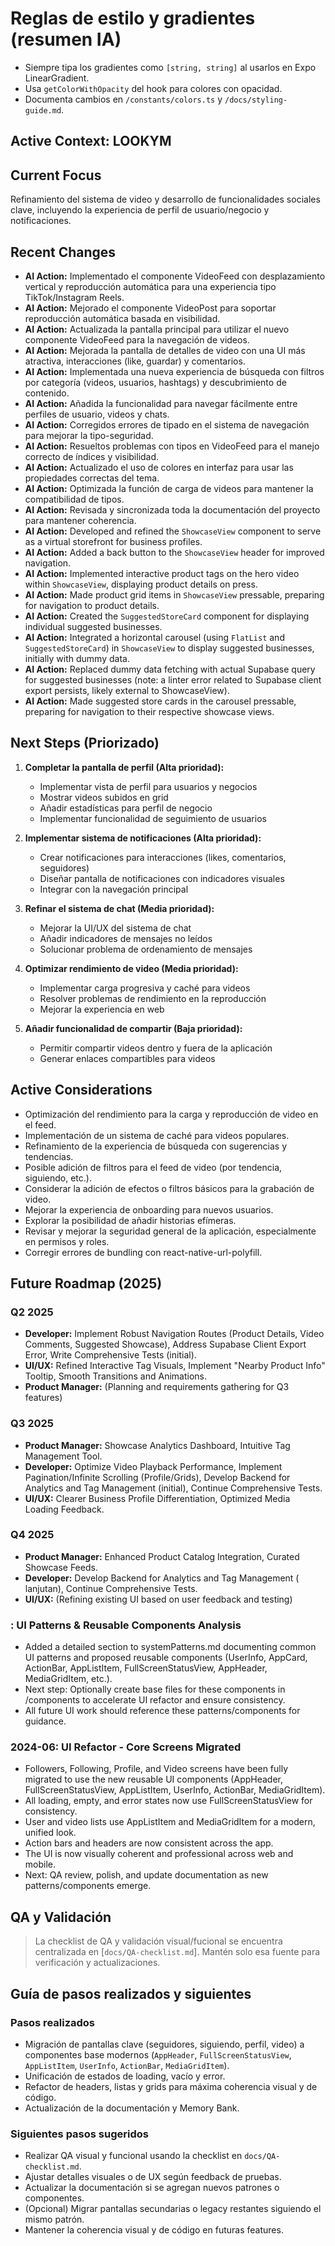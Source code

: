 # Reglas de estilo y gradientes (resumen IA)

- Siempre tipa los gradientes como `[string, string]` al usarlos en Expo LinearGradient.
- Usa `getColorWithOpacity` del hook para colores con opacidad.
- Documenta cambios en `/constants/colors.ts` y `/docs/styling-guide.md`.

## Active Context: LOOKYM

## Current Focus

Refinamiento del sistema de video y desarrollo de funcionalidades sociales clave, incluyendo la experiencia de perfil de usuario/negocio y notificaciones.

## Recent Changes

- **AI Action:** Implementado el componente VideoFeed con desplazamiento vertical y reproducción automática para una experiencia tipo TikTok/Instagram Reels.
- **AI Action:** Mejorado el componente VideoPost para soportar reproducción automática basada en visibilidad.
- **AI Action:** Actualizada la pantalla principal para utilizar el nuevo componente VideoFeed para la navegación de videos.
- **AI Action:** Mejorada la pantalla de detalles de video con una UI más atractiva, interacciones (like, guardar) y comentarios.
- **AI Action:** Implementada una nueva experiencia de búsqueda con filtros por categoría (videos, usuarios, hashtags) y descubrimiento de contenido.
- **AI Action:** Añadida la funcionalidad para navegar fácilmente entre perfiles de usuario, videos y chats.
- **AI Action:** Corregidos errores de tipado en el sistema de navegación para mejorar la tipo-seguridad.
- **AI Action:** Resueltos problemas con tipos en VideoFeed para el manejo correcto de índices y visibilidad.
- **AI Action:** Actualizado el uso de colores en interfaz para usar las propiedades correctas del tema.
- **AI Action:** Optimizada la función de carga de videos para mantener la compatibilidad de tipos.
- **AI Action:** Revisada y sincronizada toda la documentación del proyecto para mantener coherencia.
- **AI Action:** Developed and refined the `ShowcaseView` component to serve as a virtual storefront for business profiles.
- **AI Action:** Added a back button to the `ShowcaseView` header for improved navigation.
- **AI Action:** Implemented interactive product tags on the hero video within `ShowcaseView`, displaying product details on press.
- **AI Action:** Made product grid items in `ShowcaseView` pressable, preparing for navigation to product details.
- **AI Action:** Created the `SuggestedStoreCard` component for displaying individual suggested businesses.
- **AI Action:** Integrated a horizontal carousel (using `FlatList` and `SuggestedStoreCard`) in `ShowcaseView` to display suggested businesses, initially with dummy data.
- **AI Action:** Replaced dummy data fetching with actual Supabase query for suggested businesses (note: a linter error related to Supabase client export persists, likely external to ShowcaseView).
- **AI Action:** Made suggested store cards in the carousel pressable, preparing for navigation to their respective showcase views.

## Next Steps (Priorizado)

1. **Completar la pantalla de perfil (Alta prioridad):**
   - Implementar vista de perfil para usuarios y negocios
   - Mostrar videos subidos en grid
   - Añadir estadísticas para perfil de negocio
   - Implementar funcionalidad de seguimiento de usuarios

2. **Implementar sistema de notificaciones (Alta prioridad):**
   - Crear notificaciones para interacciones (likes, comentarios, seguidores)
   - Diseñar pantalla de notificaciones con indicadores visuales
   - Integrar con la navegación principal

3. **Refinar el sistema de chat (Media prioridad):**
   - Mejorar la UI/UX del sistema de chat
   - Añadir indicadores de mensajes no leídos
   - Solucionar problema de ordenamiento de mensajes

4. **Optimizar rendimiento de video (Media prioridad):**
   - Implementar carga progresiva y caché para videos
   - Resolver problemas de rendimiento en la reproducción
   - Mejorar la experiencia en web

5. **Añadir funcionalidad de compartir (Baja prioridad):**
   - Permitir compartir videos dentro y fuera de la aplicación
   - Generar enlaces compartibles para videos

## Active Considerations

- Optimización del rendimiento para la carga y reproducción de video en el feed.
- Implementación de un sistema de caché para videos populares.
- Refinamiento de la experiencia de búsqueda con sugerencias y tendencias.
- Posible adición de filtros para el feed de video (por tendencia, siguiendo, etc.).
- Considerar la adición de efectos o filtros básicos para la grabación de video.
- Mejorar la experiencia de onboarding para nuevos usuarios.
- Explorar la posibilidad de añadir historias efímeras.
- Revisar y mejorar la seguridad general de la aplicación, especialmente en permisos y roles.
- Corregir errores de bundling con react-native-url-polyfill.

## Future Roadmap (2025)

### Q2 2025

- **Developer:** Implement Robust Navigation Routes (Product Details, Video Comments, Suggested Showcase), Address Supabase Client Export Error, Write Comprehensive Tests (initial).
- **UI/UX:** Refined Interactive Tag Visuals, Implement "Nearby Product Info" Tooltip, Smooth Transitions and Animations.
- **Product Manager:** (Planning and requirements gathering for Q3 features)

### Q3 2025

- **Product Manager:** Showcase Analytics Dashboard, Intuitive Tag Management Tool.
- **Developer:** Optimize Video Playback Performance, Implement Pagination/Infinite Scrolling (Profile/Grids), Develop Backend for Analytics and Tag Management (initial), Continue Comprehensive Tests.
- **UI/UX:** Clearer Business Profile Differentiation, Optimized Media Loading Feedback.

### Q4 2025

- **Product Manager:** Enhanced Product Catalog Integration, Curated Showcase Feeds.
- **Developer:** Develop Backend for Analytics and Tag Management ( lanjutan), Continue Comprehensive Tests.
- **UI/UX:** (Refining existing UI based on user feedback and testing)

### : UI Patterns & Reusable Components Analysis

- Added a detailed section to systemPatterns.md documenting common UI patterns and proposed reusable components (UserInfo, AppCard, ActionBar, AppListItem, FullScreenStatusView, AppHeader, MediaGridItem, etc.).
- Next step: Optionally create base files for these components in /components to accelerate UI refactor and ensure consistency.
- All future UI work should reference these patterns/components for guidance.

### 2024-06: UI Refactor - Core Screens Migrated

- Followers, Following, Profile, and Video screens have been fully migrated to use the new reusable UI components (AppHeader, FullScreenStatusView, AppListItem, UserInfo, ActionBar, MediaGridItem).
- All loading, empty, and error states now use FullScreenStatusView for consistency.
- User and video lists use AppListItem and MediaGridItem for a modern, unified look.
- Action bars and headers are now consistent across the app.
- The UI is now visually coherent and professional across web and mobile.
- Next: QA review, polish, and update documentation as new patterns/components emerge.

## QA y Validación

> La checklist de QA y validación visual/fucional se encuentra centralizada en [`docs/QA-checklist.md`]. Mantén solo esa fuente para verificación y actualizaciones.

## Guía de pasos realizados y siguientes

### Pasos realizados

- Migración de pantallas clave (seguidores, siguiendo, perfil, video) a componentes base modernos (`AppHeader`, `FullScreenStatusView`, `AppListItem`, `UserInfo`, `ActionBar`, `MediaGridItem`).
- Unificación de estados de loading, vacío y error.
- Refactor de headers, listas y grids para máxima coherencia visual y de código.
- Actualización de la documentación y Memory Bank.

### Siguientes pasos sugeridos

- Realizar QA visual y funcional usando la checklist en `docs/QA-checklist.md`.
- Ajustar detalles visuales o de UX según feedback de pruebas.
- Actualizar la documentación si se agregan nuevos patrones o componentes.
- (Opcional) Migrar pantallas secundarias o legacy restantes siguiendo el mismo patrón.
- Mantener la coherencia visual y de código en futuras features.

